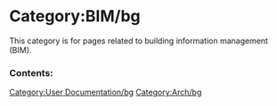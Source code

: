 # Category:BIM/bg
This category is for pages related to building information management (BIM).

### Contents:

[Category:User Documentation/bg](Category:User_Documentation/bg.md) [Category:Arch/bg](Category:Arch/bg.md)
